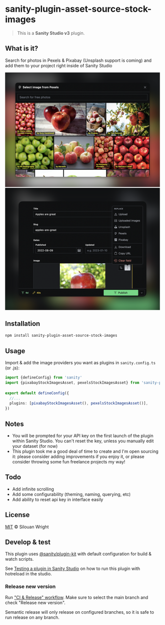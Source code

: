 # sanity-plugin-asset-source-stock-images

> This is a **Sanity Studio v3** plugin.

## What is it?

Search for photos in Pexels & Pixabay (Unsplash support is coming) and add them to your project right inside of Sanity Studio

![Stock Images interface](assets/interface.png)
![Stock Images menu](assets/menu.png)

## Installation

```sh
npm install sanity-plugin-asset-source-stock-images
```

## Usage

Import & add the image providers you want as plugins in `sanity.config.ts` (or .js):

```ts
import {defineConfig} from 'sanity'
import {pixabayStockImagesAsset, pexelsStockImagesAsset} from 'sanity-plugin-asset-source-stock-images'

export default defineConfig({
  //...
  plugins: [pixabayStockImagesAsset(), pexelsStockImagesAsset()],
})
```

## Notes

- You will be prompted for your API key on the first launch of the plugin within Sanity Studio. You can't reset the key, unless you manually edit your dataset (for now) 
- This plugin took me a good deal of time to create and I'm open sourcing it:
please consider adding improvements if you enjoy it, or please consider
throwing some fun freelance projects my way!

## Todo

- Add infinite scrolling
- Add some configurability (theming, naming, querying, etc)
- Add ability to reset api key in interface easily

## License

[MIT](LICENSE) © Silouan Wright

## Develop & test

This plugin uses [@sanity/plugin-kit](https://github.com/sanity-io/plugin-kit)
with default configuration for build & watch scripts.

See [Testing a plugin in Sanity Studio](https://github.com/sanity-io/plugin-kit#testing-a-plugin-in-sanity-studio)
on how to run this plugin with hotreload in the studio.


### Release new version

Run ["CI & Release" workflow](https://github.com/reywright/sanity-plugin-asset-source-stock-images/actions/workflows/main.yml).
Make sure to select the main branch and check "Release new version".

Semantic release will only release on configured branches, so it is safe to run release on any branch.